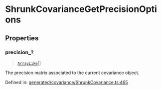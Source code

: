 # ShrunkCovarianceGetPrecisionOptions

## Properties

### precision\_?

> [`ArrayLike`](../types/ArrayLike.md)[]

The precision matrix associated to the current covariance object.

Defined in:  [generated/covariance/ShrunkCovariance.ts:465](https://github.com/transitive-bullshit/scikit-learn-ts/blob/b59c1ff/packages/sklearn/src/generated/covariance/ShrunkCovariance.ts#L465)
